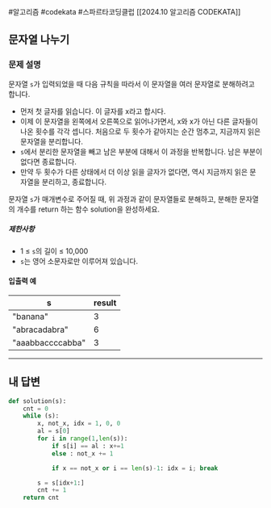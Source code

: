 #알고리즘 #codekata #스파르타코딩클럽 [[2024.10 알고리즘 CODEKATA]]

## 문자열 나누기

### 문제 설명

문자열 `s`가 입력되었을 때 다음 규칙을 따라서 이 문자열을 여러 문자열로 분해하려고 합니다.

- 먼저 첫 글자를 읽습니다. 이 글자를 x라고 합시다.
- 이제 이 문자열을 왼쪽에서 오른쪽으로 읽어나가면서, x와 x가 아닌 다른 글자들이 나온 횟수를 각각 셉니다. 처음으로 두 횟수가 같아지는 순간 멈추고, 지금까지 읽은 문자열을 분리합니다.
- `s`에서 분리한 문자열을 빼고 남은 부분에 대해서 이 과정을 반복합니다. 남은 부분이 없다면 종료합니다.
- 만약 두 횟수가 다른 상태에서 더 이상 읽을 글자가 없다면, 역시 지금까지 읽은 문자열을 분리하고, 종료합니다.

문자열 `s`가 매개변수로 주어질 때, 위 과정과 같이 문자열들로 분해하고, 분해한 문자열의 개수를 return 하는 함수 solution을 완성하세요.
##### 제한사항
- 1 ≤ `s`의 길이 ≤ 10,000
- `s`는 영어 소문자로만 이루어져 있습니다.

#### 입출력 예
|s|result|
|---|---|
|"banana"|3|
|"abracadabra"|6|
|"aaabbaccccabba"|3|

---

## 내 답변

```python
def solution(s):
    cnt = 0
    while (s):
        x, not_x, idx = 1, 0, 0
        al = s[0]
        for i in range(1,len(s)):
            if s[i] == al : x+=1
            else : not_x += 1

            if x == not_x or i == len(s)-1: idx = i; break

        s = s[idx+1:]
        cnt += 1
    return cnt
```
